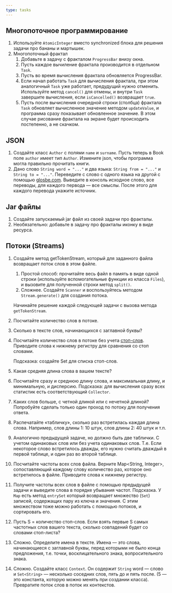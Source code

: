 ```yaml
---
type: tasks
---
```


## Многопоточное программирование

1. Используйте `AtomicInteger` вместо synchronized блока для решения задачи про бананы и мартышек.
1. Многопоточный фрактал
    1. Добавьте в задачу с фракталом `ProgressBar` внизу окна.
    1. Пусть каждое вычиление фрактала производится в отдельном `Task`.
    1. Пусть во время вычисления фрактала обновляется ProgressBar.
    1. Если начал работать `Task` для вычисления фрактала, при этом аналогичный `Task` уже работает, предудущий нужно отменить.
       Используйте метод `cancel()` для отмены, и внутри `Task` завершите вычисления, если `isCancelled()` возвращает `true`.
    1. Пусть после вычисления очередной строки (столбца) фрактала `Task` обновляет вычисленное значение методом `updateValue`,
       и программа сразу показывает обновленное значение. В этом случае рисование фрактала на экране будет происходить постепенно,
       а не скачком.

## JSON

1. Создайте класс `Author` с полями `name` и `surname`. Пусть теперь в Book поле `author` имеет тип `Author`. Измените json, чтобы программа
   могла правильно прочитать книги.
1. Дано слово `String word = "..."` и два языка: `String from = "..."` и `String to = "..."`. Переведите с слово с одного языка
   на другой с помощью [glosbe.com](http://glosbe.com). Выведите в консоль исходное слово, все переводы, для каждого первода — все смыслы.
   После этого для каждого перевода укажите источник.
   
## Jar файлы

1. Создайте запускаемый jar файл из своей задачи про фракталы.
1. Необязательно: добавьте в задачу про фракталы иконку в виде ресурса.

## Потоки (Streams)

1. Создайте метод getTokenStream, который для заданного файла возвращает поток слов в этом файле.
    1. Простой способ: прочитайте весь файл в память в виде одной строки (используйте вспомогательные функции из класса `Files`),
    и вызовите для полученной строки метод `split()`.
    1. Сложнее. Создайте `Scanner` и воспользуйтесь методом `Stream.generate()` для создания потока.
    
    Начинайте решение каждой следующей задачи с вызова метода `getTokenStream`.
1. Посчитайте количество слов в потоке.
1. Сколько в тексте слов, начинающихся с заглавной буквы?
1. Посчитайте количество слов в потоке без учета [стоп-слов](https://raw.githubusercontent.com/stopwords-iso/stopwords-ru/master/stopwords-ru.txt). Приводите слова к нижнему регистру для сравнения со стоп словами.

    Подсказка: создайте Set<String> для списка стоп-слов.
1. Какая средняя длина слова в вашем тексте?
1. Посчитайте сразу и среднюю длину слова, и максимальная длину, и минимальную, и дисперсию. Подсказка: для вычисления сразу всех статистик есть соответствующий `Collector`.
1. Каких слов больше, с четной длиной или с нечетной длиной? Попробуйте сделать только один проход по потоку для получения ответа.
1. Распечатайте «табличку», сколько раз встретилась каждая длина слова. Например, слов длины 1: 10 штук, слов длины 2: 40 штук и т.п.
1. Аналогично предыдущей задаче, но должно быть две таблички. С учетом одинаковых слов или без учета одинаковых слов. Т.е. Если некоторое слово встретилось дважды, его нужно считать дваждый в первой таблице, и один раз во второй таблице.
1. Посчитайте частоты всех слов файла. Верните Map<String, Integer>, сопоставляющий каждому слову количество раз, которое оно встретилось в файле. Приводите слова к нижнему регистру.
1. Получите частоты всех слов в файле с помощью предыдущей задачи и выведите слова в порядке убывания частот. Подсказка. У `Map` есть метод `entrySet` который возвращает множество (`Set`) записей, содержащих пару из ключа и значения. С этим множеством тоже можно работать с помощью потоков, и сортировать его.
1. Пусть S = количество стоп-слов. Если взять первые S самых частотных слов вашего текста, сколько совпадений будет со словами стоп-листа?
1. Сложно. Определите имена в тексте. Имена — это слова, начинающиеся с заглавной буквы, перед которыми не было конца предложения, т.е. точки, восклицательного знака, вопросительного знака.
1. Сложно. Создайте класс `Context`. Он содержит `String` word — слово и `Set<String>` — несколько соседних слов, пять до и пять после. (5 — это константа, которую можно менять при создании класса). Превратите поток слов в поток их контекстов.
